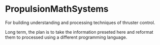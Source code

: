 # PropulsionMathSystems
For building understanding and processing techniques of thruster control.

Long term, the plan is to take the information preseted here and reformat them to 
processed using a different programming language. 